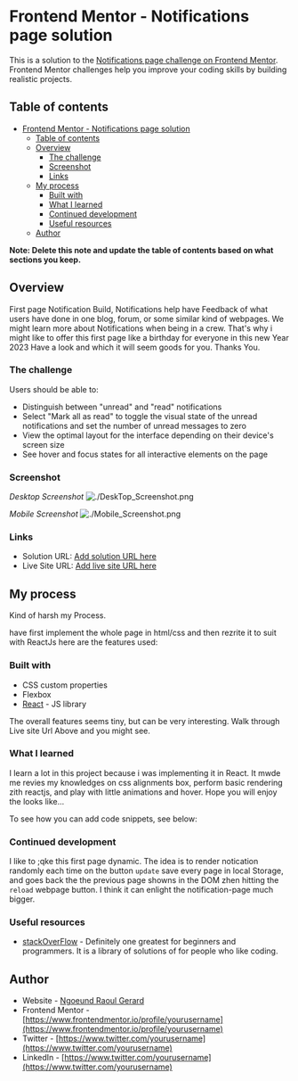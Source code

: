 # Frontend Mentor - Notifications page solution

This is a solution to the [Notifications page challenge on Frontend Mentor](https://www.frontendmentor.io/challenges/notifications-page-DqK5QAmKbC). Frontend Mentor challenges help you improve your coding skills by building realistic projects.

## Table of contents

- [Frontend Mentor - Notifications page solution](#frontend-mentor---notifications-page-solution)
  - [Table of contents](#table-of-contents)
  - [Overview](#overview)
    - [The challenge](#the-challenge)
    - [Screenshot](#screenshot)
    - [Links](#links)
  - [My process](#my-process)
    - [Built with](#built-with)
    - [What I learned](#what-i-learned)
    - [Continued development](#continued-development)
    - [Useful resources](#useful-resources)
  - [Author](#author)

**Note: Delete this note and update the table of contents based on what sections you keep.**

## Overview

First page Notification Build, Notifications help have Feedback of what users have done in one blog, forum, or some similar kind of webpages. We might learn more about Notifications when being in a crew.
That's why i might like to offer this first page like a birthday for everyone in this new Year 2023
Have a look and which it will seem goods for you.
Thanks You.

### The challenge

Users should be able to:

- Distinguish between "unread" and "read" notifications
- Select "Mark all as read" to toggle the visual state of the unread notifications and set the number of unread messages to zero
- View the optimal layout for the interface depending on their device's screen size
- See hover and focus states for all interactive elements on the page

### Screenshot

_Desktop Screenshot_
![./DeskTop_Screenshot.png](./screenshot.jpg)

_Mobile Screenshot_
![./Mobile_Screenshot.png](./screenshot.jpg)

### Links

- Solution URL: [Add solution URL here](https://your-solution-url.com)
- Live Site URL: [Add live site URL here](https://your-live-site-url.com)

## My process

Kind of harsh my Process.

have first implement the whole page in html/css and then rezrite it to suit with ReactJs
here are the features used:

### Built with

- CSS custom properties
- Flexbox
- [React](https://reactjs.org/) - JS library

The overall features seems tiny, but can be very interesting.
Walk through Live site Url Above and you might see.

### What I learned

I learn a lot in this project because i was implementing it in React.
It mwde me revies my knowledges on css alignments box, perform basic rendering zith reactjs, and play with little animations and hover. Hope you will enjoy the looks like...

To see how you can add code snippets, see below:

### Continued development

I like to ;qke this first page dynamic. The idea is to render notication randomly each time on the button `update` save every page in local Storage, and goes back the the previous page showns in the DOM zhen hitting the `reload` webpage button. I think it can enlight the notification-page much bigger.

### Useful resources

- [stackOverFlow](https://www.example.com) - Definitely one greatest for beginners and programmers. It is a library of solutions of for people who like coding.

## Author

- Website - [Ngoeund Raoul Gerard](https://www.your-site.com)
- Frontend Mentor - [https://www.frontendmentor.io/profile/yourusername](https://www.frontendmentor.io/profile/yourusername)
- Twitter - [https://www.twitter.com/yourusername](https://www.twitter.com/yourusername)
- LinkedIn - [https://www.twitter.com/yourusername](https://www.twitter.com/yourusername)
